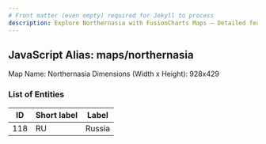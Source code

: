 ```yaml
---
# Front matter (even empty) required for Jekyll to process
description: Explore Northernasia with FusionCharts Maps – Detailed features for seamless integration. Try now & enhance your data visualization today! 
---
```


## JavaScript Alias: maps/northernasia

Map Name: Northernasia
Dimensions (Width x Height): 928x429





### List of Entities

ID | Short label | Label
---|---|---|
118|RU|Russia

